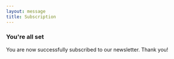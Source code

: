 ```yaml
---
layout: message
title: Subscription
---
```


### You're all set

You are now successfully subscribed to our newsletter. Thank you!
